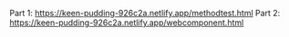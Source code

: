 Part 1: https://keen-pudding-926c2a.netlify.app/methodtest.html
Part 2: https://keen-pudding-926c2a.netlify.app/webcomponent.html